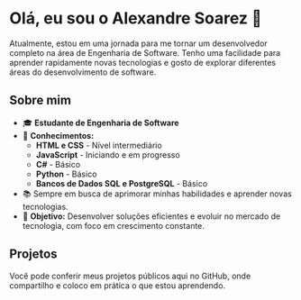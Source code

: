 # Olá, eu sou o Alexandre Soarez 👋

Atualmente, estou em uma jornada para me tornar um desenvolvedor completo na área de Engenharia de Software. Tenho uma facilidade para aprender rapidamente novas tecnologias e gosto de explorar diferentes áreas do desenvolvimento de software. 

## Sobre mim

- 🎓 **Estudante de Engenharia de Software**
- 🌱 **Conhecimentos:** 
  - **HTML e CSS** - Nível intermediário
  - **JavaScript** - Iniciando e em progresso
  - **C#** - Básico
  - **Python** - Básico
  - **Bancos de Dados SQL e PostgreSQL** - Básico
- 📚 Sempre em busca de aprimorar minhas habilidades e aprender novas tecnologias.
- 💼 **Objetivo:** Desenvolver soluções eficientes e evoluir no mercado de tecnologia, com foco em crescimento constante.

## Projetos

Você pode conferir meus projetos públicos aqui no GitHub, onde compartilho e coloco em prática o que estou aprendendo.

